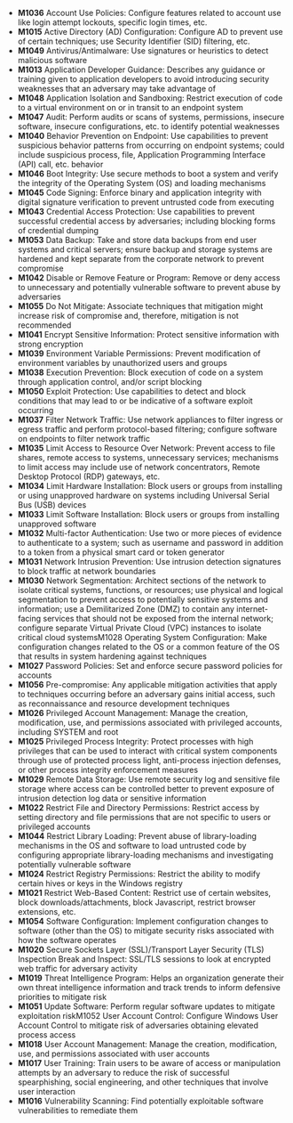 - **M1036** Account Use Policies: Configure features related to account use like login attempt lockouts, specific login times, etc.
- **M1015** Active Directory (AD) Configuration: Configure AD to prevent use of certain techniques; use Security Identifier (SID) filtering, etc.
- **M1049** Antivirus/Antimalware: Use signatures or heuristics to detect malicious software
- **M1013** Application Developer Guidance: Describes any guidance or training given to application developers to avoid introducing security weaknesses that an adversary may take advantage of
- **M1048** Application Isolation and Sandboxing: Restrict execution of code to a virtual environment on or in transit to an endpoint system
- **M1047** Audit: Perform audits or scans of systems, permissions, insecure software, insecure configurations, etc. to identify potential weaknesses
- **M1040** Behavior Prevention on Endpoint: Use capabilities to prevent suspicious behavior patterns from occurring on endpoint systems; could include suspicious process, file, Application Programming Interface (API) call, etc. behavior
- **M1046** Boot Integrity: Use secure methods to boot a system and verify the integrity of the Operating System (OS) and loading mechanisms
- **M1045** Code Signing: Enforce binary and application integrity with digital signature verification to prevent untrusted code from executing
- **M1043** Credential Access Protection: Use capabilities to prevent successful credential access by adversaries; including blocking forms of credential dumping
- **M1053** Data Backup: Take and store data backups from end user systems and critical servers; ensure backup and storage systems are hardened and kept separate from the corporate network to prevent compromise
- **M1042** Disable or Remove Feature or Program: Remove or deny access to unnecessary and potentially vulnerable software to prevent abuse by adversaries
- **M1055** Do Not Mitigate: Associate techniques that mitigation might increase risk of compromise and, therefore, mitigation is not recommended
- **M1041** Encrypt Sensitive Information: Protect sensitive information with strong encryption
- **M1039** Environment Variable Permissions: Prevent modification of environment variables by unauthorized users and groups
- **M1038** Execution Prevention: Block execution of code on a system through application control, and/or script blocking
- **M1050** Exploit Protection: Use capabilities to detect and block conditions that may lead to or be indicative of a software exploit occurring
- **M1037** Filter Network Traffic: Use network appliances to filter ingress or egress traffic and perform protocol-based filtering; configure software on endpoints to filter network traffic
- **M1035** Limit Access to Resource Over Network: Prevent access to file shares, remote access to systems, unnecessary services; mechanisms to limit access may include use of network concentrators, Remote Desktop Protocol (RDP) gateways, etc.
- **M1034** Limit Hardware Installation: Block users or groups from installing or using unapproved hardware on systems including Universal Serial Bus (USB) devices
- **M1033** Limit Software Installation: Block users or groups from installing unapproved software
- **M1032** Multi-factor Authentication: Use two or more pieces of evidence to authenticate to a system; such as username and password in addition to a token from a physical smart card or token generator
- **M1031** Network Intrusion Prevention: Use intrusion detection signatures to block traffic at network boundaries
- **M1030** Network Segmentation: Architect sections of the network to isolate critical systems, functions, or resources; use physical and logical segmentation to prevent access to potentially sensitive systems and information; use a Demilitarized Zone (DMZ) to contain any internet-facing services that should not be exposed from the internal network; configure separate Virtual Private Cloud (VPC) instances to isolate critical cloud systemsM1028 Operating System Configuration: Make configuration changes related to the OS or a common feature of the OS that results in system hardening against techniques
- **M1027** Password Policies: Set and enforce secure password policies for accounts
- **M1056** Pre-compromise: Any applicable mitigation activities that apply to techniques occurring before an adversary gains initial access, such as reconnaissance and resource development techniques
- **M1026** Privileged Account Management: Manage the creation, modification, use, and permissions associated with privileged accounts, including SYSTEM and root
- **M1025** Privileged Process Integrity: Protect processes with high privileges that can be used to interact with critical system components through use of protected process light, anti-process injection defenses, or other process integrity enforcement measures
- **M1029** Remote Data Storage: Use remote security log and sensitive file storage where access can be controlled better to prevent exposure of intrusion detection log data or sensitive information
- **M1022** Restrict File and Directory Permissions: Restrict access by setting directory and file permissions that are not specific to users or privileged accounts
- **M1044** Restrict Library Loading: Prevent abuse of library-loading mechanisms in the OS and software to load untrusted code by configuring appropriate library-loading mechanisms and investigating potentially vulnerable software
- **M1024** Restrict Registry Permissions: Restrict the ability to modify certain hives or keys in the Windows registry
- **M1021** Restrict Web-Based Content: Restrict use of certain websites, block downloads/attachments, block Javascript, restrict browser extensions, etc.
- **M1054** Software Configuration: Implement configuration changes to software (other than the OS) to mitigate security risks associated with how the software operates
- **M1020** Secure Sockets Layer (SSL)/Transport Layer Security (TLS) Inspection Break and Inspect: SSL/TLS sessions to look at encrypted web traffic for adversary activity
- **M1019** Threat Intelligence Program: Helps an organization generate their own threat intelligence information and track trends to inform defensive priorities to mitigate risk
- **M1051** Update Software: Perform regular software updates to mitigate exploitation riskM1052 User Account Control: Configure Windows User Account Control to mitigate risk of adversaries obtaining elevated process access
- **M1018** User Account Management: Manage the creation, modification, use, and permissions associated with user accounts
- **M1017** User Training: Train users to be aware of access or manipulation attempts by an adversary to reduce the risk of successful spearphishing, social engineering, and other techniques that involve user interaction
- **M1016** Vulnerability Scanning: Find potentially exploitable software vulnerabilities to remediate them
